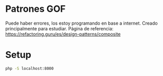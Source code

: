 # Patrones GOF
Puede haber errores, los estoy programando en base a internet. Creado principalmente para estudiar.
Página de referencia: https://refactoring.guru/es/design-patterns/composite

# Setup
```bash
php -S localhost:8000
```